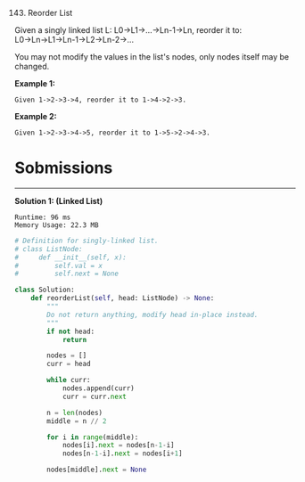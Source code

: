 143. Reorder List

Given a singly linked list L: L0→L1→…→Ln-1→Ln,
reorder it to: L0→Ln→L1→Ln-1→L2→Ln-2→…

You may not modify the values in the list's nodes, only nodes itself may be changed.

**Example 1:**
```
Given 1->2->3->4, reorder it to 1->4->2->3.
```

**Example 2:**
```
Given 1->2->3->4->5, reorder it to 1->5->2->4->3.
```
# Sobmissions
---
**Solution 1: (Linked List)**
```
Runtime: 96 ms
Memory Usage: 22.3 MB
```
```python
# Definition for singly-linked list.
# class ListNode:
#     def __init__(self, x):
#         self.val = x
#         self.next = None

class Solution:
    def reorderList(self, head: ListNode) -> None:
        """
        Do not return anything, modify head in-place instead.
        """
        if not head:
            return

        nodes = []
        curr = head

        while curr:
            nodes.append(curr)
            curr = curr.next

        n = len(nodes)
        middle = n // 2

        for i in range(middle):
            nodes[i].next = nodes[n-1-i]
            nodes[n-1-i].next = nodes[i+1]

        nodes[middle].next = None
```